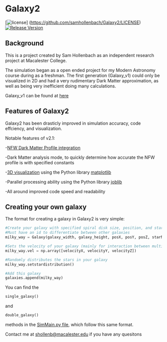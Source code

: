 # Galaxy2

[![license](https://img.shields.io/badge/license-MIT-brightgreen.svg?style=flat)]
(https://github.com/samhollenbach/Galaxy2/LICENSE)
[![Release Version](https://img.shields.io/badge/release-2.1-red.svg)](https://github.com/Tencent/mars/releases)

## Background

This is a project created by Sam Hollenbach as an independent research project at Macalester College.

The simulation began as a open ended project for my Modern Astronomy course during as a freshman. The first generation (Galaxy_v1) could only be visualized in 2D and had a very rudimentary Dark Matter approximation, as well as being very inefficient doing many calculations. 

Galaxy_v1 can be found at [here](https://github.com/samhollenbach/Galaxy)

## Features of Galaxy2

Galaxy2 has been drasticly improved in simulation accuracy, code effciency, and visualization.


Notable features of v2.1:

-[NFW Dark Matter Profile integration](https://en.wikipedia.org/wiki/Navarro%E2%80%93Frenk%E2%80%93White_profile)

-Dark Matter analysis mode, to quickly determine how accurate the NFW profile is with specified constants

-[3D visualization](https://github.com/samhollenbach/Galaxy2/blob/master/Reader.py) using the Python library [matplotlib](http://matplotlib.org/)

-Parallel processing ability using the Python library [joblib](https://pythonhosted.org/joblib/)

-All around improved code speed and readability

## Creating your own galaxy

The format for creating a galaxy in Galaxy2 is very simple:

```python
#Create your galaxy with specified spiral disk size, position, and star number
#Must have an id to differentiate between other galaxies
milky_way = Galaxy(galaxy_width, galaxy_height, posX, posY, posZ, starNum, id)

#Sets the velocity of your galaxy (mainly for interaction between multiple galaxies)
milky_way.vel = np.array([velocityX, velocityY, velocityZ])

#Randomly distributes the stars in your galaxy 
milky_way.setstardistribution() 

#Add this galaxy
galaxies.append(milky_way)
```

You can find the 
```python
single_galaxy()
```
and
```python
double_galaxy()
```
methods in the [SimMain.py file](https://github.com/samhollenbach/Galaxy2/blob/master/SimMain.py), which follow this same format.

Contact me at shollenb@macalester.edu if you have any quesitons
